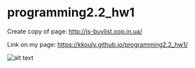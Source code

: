 # programming2.2_hw1
Create copy of page: http://js-buylist.oop.in.ua/

Link on my page: https://kkouly.github.io/programming2.2_hw1/

![alt text](https://github.com/KKOULY/programming2.2_hw1/blob/main/PageImage.jpg "Page")
